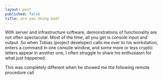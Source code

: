 ```yaml
---
layout: post
published: false
title: are you being bad?
---
```

With server and infrastructure software, demonstrations of functionality are not often spectacular. Most of the time, all you get is console input and output. So when Tobias (project developer) calls me over to his workstation, enters a command in one console window, and some more or less cryptic letters appear in another one, I often struggle to share his enthusiasm for what just happened.

This was completely different when he showed me the following remote procedure call
